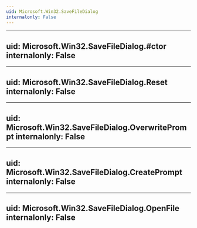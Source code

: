 ```yaml
---
uid: Microsoft.Win32.SaveFileDialog
internalonly: False
---
```


---
uid: Microsoft.Win32.SaveFileDialog.#ctor
internalonly: False
---

---
uid: Microsoft.Win32.SaveFileDialog.Reset
internalonly: False
---

---
uid: Microsoft.Win32.SaveFileDialog.OverwritePrompt
internalonly: False
---

---
uid: Microsoft.Win32.SaveFileDialog.CreatePrompt
internalonly: False
---

---
uid: Microsoft.Win32.SaveFileDialog.OpenFile
internalonly: False
---
